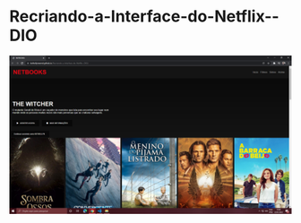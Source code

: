 # Recriando-a-Interface-do-Netflix--DIO
<div class="print">
  <img  src="img/NETBOOK.png" alt="" />
</div>